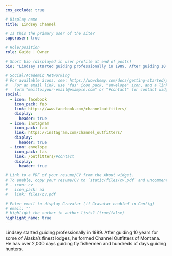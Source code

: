 ```yaml
---
cms_exclude: true

# Display name
title: Lindsey Channel

# Is this the primary user of the site?
superuser: true

# Role/position
role: Guide | Owner

# Short bio (displayed in user profile at end of posts)
bio: "Lindsey started guiding professionally in 1989. After guiding 10 years for some of Alaska’s finest lodges, he formed Channel Outfitters of Montana. He has over 2,000 days guiding fly fishermen and hundreds of days guiding hunters."

# Social/Academic Networking
# For available icons, see: https://wowchemy.com/docs/getting-started/page-builder/#icons
#   For an email link, use "fas" icon pack, "envelope" icon, and a link in the
#   form "mailto:your-email@example.com" or "#contact" for contact widget.
social:
  - icon: facebook
    icon_pack: fab
    link: https://www.facebook.com/channeloutfitters/
    display:
      header: true
  - icon: instagram
    icon_pack: fab
    link: https://instagram.com/channel_outfitters/
    display:
      header: true
  - icon: envelope
    icon_pack: fas
    link: /outfitters/#contact
    display:
      header: true

# Link to a PDF of your resume/CV from the About widget.
# To enable, copy your resume/CV to `static/files/cv.pdf` and uncomment the lines below.
# - icon: cv
#   icon_pack: ai
#   link: files/cv.pdf

# Enter email to display Gravatar (if Gravatar enabled in Config)
# email: ""
# Highlight the author in author lists? (true/false)
highlight_name: true
---
```


Lindsey started guiding professionally in 1989. After guiding 10 years for some of Alaska’s finest lodges, he formed Channel Outfitters of Montana. He has over 2,000 days guiding fly fishermen and hundreds of days guiding hunters.
